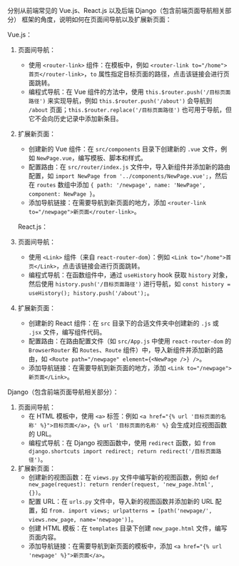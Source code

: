 分别从前端常见的 Vue.js、React.js 以及后端 Django（包含前端页面导航相关部分） 框架的角度，说明如何在页面间导航以及扩展新页面：

Vue.js：
1. 页面间导航：
    - 使用 `<router-link>` 组件：在模板中，例如 `<router-link to="/home">首页</router-link>`，`to` 属性指定目标页面的路径，点击该链接会进行页面跳转。
    - 编程式导航：在 Vue 组件的方法中，使用 `this.$router.push('/目标页面路径')` 来实现导航，例如 `this.$router.push('/about')` 会导航到 `/about` 页面；`this.$router.replace('/目标页面路径')` 也可用于导航，但它不会向历史记录中添加新条目。
2. 扩展新页面：
    - 创建新的 Vue 组件：在 `src/components` 目录下创建新的 `.vue` 文件，例如 `NewPage.vue`，编写模板、脚本和样式。
    - 配置路由：在 `src/router/index.js` 文件中，导入新组件并添加新的路由配置，如 `import NewPage from '../components/NewPage.vue';`，然后在 `routes` 数组中添加 `{ path: '/newpage', name: 'NewPage', component: NewPage }`。
    - 添加导航链接：在需要导航到新页面的地方，添加 `<router-link to="/newpage">新页面</router-link>`。

   React.js：
1. 页面间导航：
    - 使用 `<Link>` 组件（来自 `react-router-dom`）：例如 `<Link to="/home">首页</Link>`，点击该链接会进行页面跳转。
    - 编程式导航：在函数组件中，通过 `useHistory` hook 获取 `history` 对象，然后使用 `history.push('/目标页面路径')` 进行导航，如 `const history = useHistory(); history.push('/about');`。
2. 扩展新页面：
    - 创建新的 React 组件：在 `src` 目录下的合适文件夹中创建新的 `.js` 或 `.jsx` 文件，编写组件代码。
    - 配置路由：在路由配置文件（如 `src/App.js` 中使用 `react-router-dom` 的 `BrowserRouter` 和 `Routes`、`Route` 组件）中，导入新组件并添加新的路由，如 `<Route path="/newpage" element={<NewPage />} />`。
    - 添加导航链接：在需要导航到新页面的地方，添加 `<Link to="/newpage">新页面</Link>`。

 Django（包含前端页面导航相关部分）：
1. 页面间导航：
    - 在 HTML 模板中，使用 `<a>` 标签：例如 `<a href="{% url '目标页面的名称' %}">目标页面</a>`，`{% url '目标页面的名称' %}` 会生成对应视图函数的 URL。
    - 编程式导航：在 Django 视图函数中，使用 `redirect` 函数，如 `from django.shortcuts import redirect; return redirect('/目标页面路径')`。
2. 扩展新页面：
    - 创建新的视图函数：在 `views.py` 文件中编写新的视图函数，例如 `def new_page(request): return render(request, 'new_page.html', {})`。
    - 配置 URL：在 `urls.py` 文件中，导入新的视图函数并添加新的 URL 配置，如 `from. import views; urlpatterns = [path('newpage/', views.new_page, name='newpage')]`。
    - 创建 HTML 模板：在 `templates` 目录下创建 `new_page.html` 文件，编写页面内容。
    - 添加导航链接：在需要导航到新页面的模板中，添加 `<a href="{% url 'newpage' %}">新页面</a>`。